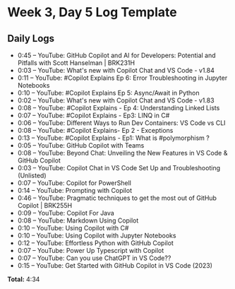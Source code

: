 # Week 3, Day 5 Log Template

## Daily Logs
 - 0:45 – YouTube: GitHub Copilot and AI for Developers: Potential and Pitfalls with Scott Hanselman | BRK231H
 - 0:03 – YouTube: What's new with Copilot Chat and VS Code - v1.84
 - 0:11 – YouTube: #Copilot Explains Ep 6: Error Troubleshooting in Jupyter Notebooks
 - 0:10 – YouTube: #Copilot Explains Ep 5: Async/Await in Python
 - 0:02 – YouTube: What's new with Copilot Chat and VS Code - v1.83
 - 0:08 – YouTube: #Copilot Explains - Ep 4: Understanding Linked Lists
 - 0:07 – YouTube: #Copilot Explains - Ep3: LINQ in C#
 - 0:06 – YouTube: Different Ways to Run Dev Containers: VS Code vs CLI
 - 0:08 – YouTube: #Copilot Explains- Ep 2 - Exceptions
 - 0:13 – YouTube: #Copilot Explains - Ep1: What is #polymorphism ?
 - 0:05 – YouTube: GitHub Copilot with Teams
 - 0:08 – YouTube: Beyond Chat: Unveiling the New Features in VS Code & GitHub Copilot
 - 0:03 – YouTube: Copilot Chat in VS Code Set Up and Troubleshooting (Unlisted)
 - 0:07 – YouTube: Copilot for PowerShell
 - 0:14 – YouTube: Prompting with Copilot
 - 0:46 – YouTube: Pragmatic techniques to get the most out of GitHub Copilot | BRK255H
 - 0:09 – YouTube: Copilot For Java
 - 0:08 – YouTube: Markdown Using Copilot
 - 0:10 – YouTube: Using Copilot with C#
 - 0:10 – YouTube: Using Copilot with Jupyter Notebooks
 - 0:12 – YouTube: Effortless Python with GitHub Copilot
 - 0:07 – YouTube: Power Up Typescript with Copilot
 - 0:07 – YouTube: Can you use ChatGPT in VS Code??
 - 0:15 – YouTube: Get Started with GitHub Copilot in VS Code (2023)

**Total:** 4:34

